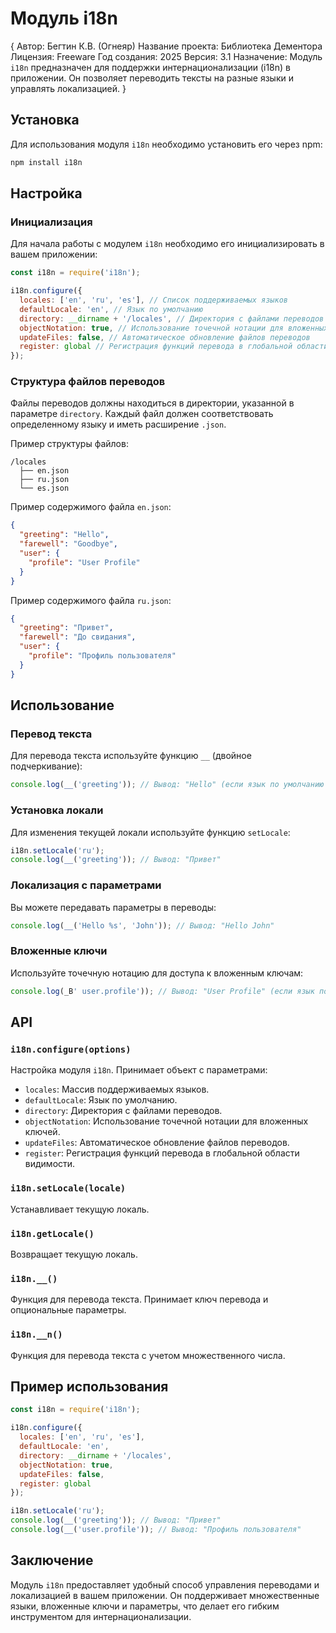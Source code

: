 # Модуль i18n

{
Автор: Бегтин К.В. (Огнеяр)
Название проекта: Библиотека Дементора
Лицензия: Freeware
Год создания: 2025
Версия: 3.1
Назначение:
Модуль `i18n` предназначен для поддержки интернационализации (i18n) в приложении.
Он позволяет переводить тексты на разные языки и управлять локализацией.
}

## Установка

Для использования модуля `i18n` необходимо установить его через npm:

```bash
npm install i18n
```

## Настройка

### Инициализация

Для начала работы с модулем `i18n` необходимо его инициализировать в вашем приложении:

```javascript
const i18n = require('i18n');

i18n.configure({
  locales: ['en', 'ru', 'es'], // Список поддерживаемых языков
  defaultLocale: 'en', // Язык по умолчанию
  directory: __dirname + '/locales', // Директория с файлами переводов
  objectNotation: true, // Использование точечной нотации для вложенных ключей
  updateFiles: false, // Автоматическое обновление файлов переводов
  register: global // Регистрация функций перевода в глобальной области видимости
});
```

### Структура файлов переводов

Файлы переводов должны находиться в директории, указанной в параметре `directory`. Каждый файл должен соответствовать определенному языку и иметь расширение `.json`.

Пример структуры файлов:

```
/locales
  ├── en.json
  ├── ru.json
  └── es.json
```

Пример содержимого файла `en.json`:

```json
{
  "greeting": "Hello",
  "farewell": "Goodbye",
  "user": {
    "profile": "User Profile"
  }
}
```

Пример содержимого файла `ru.json`:

```json
{
  "greeting": "Привет",
  "farewell": "До свидания",
  "user": {
    "profile": "Профиль пользователя"
  }
}
```

## Использование

### Перевод текста

Для перевода текста используйте функцию `__` (двойное подчеркивание):

```javascript
console.log(__('greeting')); // Вывод: "Hello" (если язык по умолчанию 'en')
```

### Установка локали

Для изменения текущей локали используйте функцию `setLocale`:

```javascript
i18n.setLocale('ru');
console.log(__('greeting')); // Вывод: "Привет"
```

### Локализация с параметрами

Вы можете передавать параметры в переводы:

```javascript
console.log(__('Hello %s', 'John')); // Вывод: "Hello John"
```

### Вложенные ключи

Используйте точечную нотацию для доступа к вложенным ключам:

```javascript
console.log(_В' user.profile')); // Вывод: "User Profile" (если язык по умолчанию 'en')
```

## API

### `i18n.configure(options)`

Настройка модуля `i18n`. Принимает объект с параметрами:

- `locales`: Массив поддерживаемых языков.
- `defaultLocale`: Язык по умолчанию.
- `directory`: Директория с файлами переводов.
- `objectNotation`: Использование точечной нотации для вложенных ключей.
- `updateFiles`: Автоматическое обновление файлов переводов.
- `register`: Регистрация функций перевода в глобальной области видимости.

### `i18n.setLocale(locale)`

Устанавливает текущую локаль.

### `i18n.getLocale()`

Возвращает текущую локаль.

### `i18n.__()`

Функция для перевода текста. Принимает ключ перевода и опциональные параметры.

### `i18n.__n()`

Функция для перевода текста с учетом множественного числа.

## Пример использования

```javascript
const i18n = require('i18n');

i18n.configure({
  locales: ['en', 'ru', 'es'],
  defaultLocale: 'en',
  directory: __dirname + '/locales',
  objectNotation: true,
  updateFiles: false,
  register: global
});

i18n.setLocale('ru');
console.log(__('greeting')); // Вывод: "Привет"
console.log(__('user.profile')); // Вывод: "Профиль пользователя"
```

## Заключение

Модуль `i18n` предоставляет удобный способ управления переводами и локализацией в вашем приложении. Он поддерживает множественные языки, вложенные ключи и параметры, что делает его гибким инструментом для интернационализации.

